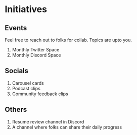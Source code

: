 # Initiatives

## Events
Feel free to reach out to folks for collab. Topics are upto you.
1. Monthly Twitter Space
2. Monthly Discord Space

## Socials
1. Carousel cards
2. Podcast clips
3. Community feedback clips

## Others
1. Resume review channel in Discord
2. A channel where folks can share their daily progress
